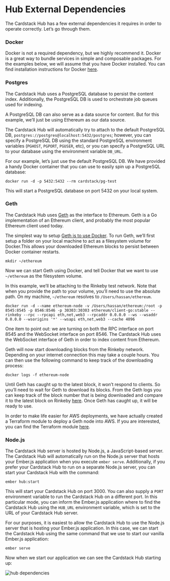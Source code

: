 # Hub External Dependencies
The Cardstack Hub has a few external dependencies it requires in order to operate correctly. Let’s go through them.
### Docker
Docker is not a required dependency, but we highly recommend it. Docker is a great way to bundle services in simple and composable packages. For the examples below, we will assume that you have Docker installed. You can find installation instructions for Docker [here](https://www.docker.com/get-started).
### Postgres
The Cardstack Hub uses a PostgreSQL database to persist the content index. Additionally, the PostgreSQL DB is used to orchestrate job queues used for indexing.

A PostgreSQL DB can also serve as a data source for content. But for this example, we’ll just be using Ethereum as our data source. 

The Cardstack Hub will automatically try to attach to the default PostgreSQL DB, `postgres://postgres@localhost:5432/postgres`; however, you can specify a PostgreSQL DB using the standard PostgreSQL environment variables (`PGHOST`, `PGPORT`, `PGUSER`, etc), or you can specify a PostgreSQL URL to your database using the environment variable `DB_URL`.

For our example, let’s just use the default PostgreSQL DB. We have provided a handy Docker container that you can use to easily spin up a PostgreSQL database:

`docker run -d -p 5432:5432 --rm cardstack/pg-test`

This will start a PostgreSQL database on port 5432 on your local system.
### Geth
The Cardstack Hub uses [Geth](https://github.com/ethereum/go-ethereum/wiki/geth) as the interface to Ethereum. Geth is a Go implementation of an Ethereum client, and probably the most popular Ethereum client used today.

The simplest way to setup [Geth is to use Docker](https://hub.docker.com/r/ethereum/client-go/). To run Geth, we’ll first setup a folder on your local machine to act as a filesystem volume for Docker.This allows your downloaded Ethereum blocks to persist between Docker container restarts.

`mkdir ~/ethereum`

Now we can start Geth using Docker, and tell Docker that we want to use `~/ethereum` as the filesystem volume.

In this example, we’ll be attaching to the Rinkeby test network. Note that when you provide the path to your volume, you’ll need to use the absolute path. On my machine, `~/ethereum` resolves to `/Users/hassan/ethereum`.

`docker run -d --name ethereum-node -v /Users/hassan/ethereum:/root -p 8545:8545 -p 8546:8546 -p 30303:30303 ethereum/client-go:stable --rinkeby --rpc --rpcapi eth,net,web3 --rpcaddr 0.0.0.0 --ws --wsaddr 0.0.0.0 --wsorigins '*' --wsapi eth,net,web3 --cache 4096`

One item to point out: we are turning on both the RPC interface on port 8545 and the WebSocket interface on port 8546. The Cardstack Hub uses the WebSocket interface of Geth in order to index content from Ethereum.

Geth will now start downloading blocks from the Rinkeby network. Depending on your internet connection this may take a couple hours. You can then use the following command to keep track of the downloading process:

`docker logs -f ethereum-node`

Until Geth has caught up to the latest block, it won’t respond to clients. So you’ll need to wait for Geth to download its blocks. From the Geth logs you can keep track of the block number that is being downloaded and compare it to the latest block on Rinkeby [here](https://www.rinkeby.io/#stats). Once Geth has caught up, it will be ready to use.

In order to make life easier for AWS deployments, we have actually created a Terraform module to deploy a Geth node into AWS. If you are interested, you can find the Terraform module [here](https://registry.terraform.io/modules/cardstack/ethereum-node/aws/).

### Node.js
The Cardstack Hub server is hosted by Node.js, a JavaScript-based server. The Cardstack Hub will automatically run on the Node.js server that hosts your Ember.js application when you execute `ember serve`. Additionally, if you prefer your Cardstack Hub to run on a separate Node.js server, you can start your Cardstack Hub with the command:

`ember hub:start`

This will start your Cardstack Hub on port 3000. You can also supply a `PORT` environment variable to run the Cardstack Hub on a different port. In this particular mode, you can inform the Ember.js application where to find the Cardstack Hub using the `HUB_URL` environment variable, which is set to the URL of your Cardstack Hub server.

For our purposes, it is easiest to allow the Cardstack Hub to use the Node.js server that is hosting your Ember.js application. In this case, we can start the Cardstack Hub using the same command that we use to start our vanilla Ember.js application:

`ember serve`

Now when we start our application we can see the Cardstack Hub starting up:

![hub dependencies](https://docs.cardstack.com/images/hubdependencies.png)

